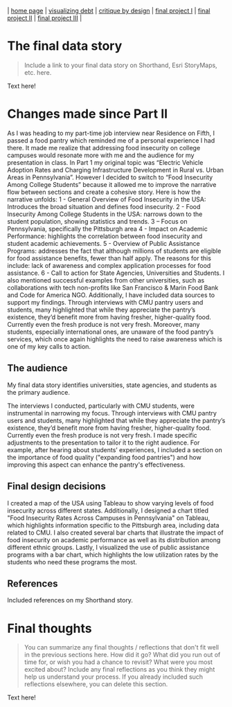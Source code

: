 | [home page](https://mashaandreieva.github.io/My-Portfolio/) | [visualizing debt](visualizing-government-debt) | [critique by design](critique-by-design) | [final project I](final-project-part-one) | [final project II](final-project-part-two) | [final project III](final-project-part-three) |

# The final data story
> Include a link to your final data story on Shorthand, Esri StoryMaps, etc. here. 

Text here!

# Changes made since Part II

As I was heading to my part-time job interview near Residence on Fifth, I passed a food pantry which reminded me of a personal experience I had there. It made me realize that addressing food insecurity on college campuses would resonate more with me and the audience for my presentation in class. 
In Part 1 my original topic was “Electric Vehicle Adoption Rates and Charging Infrastructure Development in Rural vs. Urban Areas in Pennsylvania”. However I decided to switch to “Food Insecurity Among College Students” because it allowed me to improve the narrative flow between sections and create a cohesive story.
Here is how the narrative unfolds: 
1 - General Overview of Food Insecurity in the USA: Introduces the broad situation and defines food insecurity.
2 - Food Insecurity Among College Students in the USA: narrows down to the student population, showing statistics and trends.
3 – Focus on Pennsylvania, specifically the Pittsburgh area
4 - Impact on Academic Performance: highlights the correlation between food insecurity and student academic achievements.
5 - Overview of Public Assistance Programs: addresses the fact that although millions of students are eligible for food assistance benefits, fewer than half apply. The reasons for this include: lack of awareness and complex application processes for food assistance. 
6 - Call to action for State Agencies, Universities and Students. 
I also mentioned successful examples from other universities, such as collaborations with tech non-profits like San Francisco & Marin Food Bank and Code for America NGO. Additionally, I have included data sources to support my findings. 
Through interviews with CMU pantry users and students, many highlighted that while they appreciate the pantry’s existence, they’d benefit more from having fresher, higher-quality food.  Currently even the fresh produce is not very fresh. 
Moreover, many students, especially international ones, are unaware of the food pantry’s services, which once again highlights the need to raise awareness which is one of my key calls to action.

## The audience

My final data story identifies universities, state agencies, and students as the primary audience. 

The interviews I conducted, particularly with CMU students, were instrumental in narrowing my focus. Through interviews with CMU pantry users and students, many highlighted that while they appreciate the pantry’s existence, they’d benefit more from having fresher, higher-quality food.  Currently even the fresh produce is not very fresh. I made specific adjustments to the presentation to tailor it to the right audience. For example, after hearing about students’ experiences, I included a section on the importance of food quality ("expanding food pantries") and how improving this aspect can enhance the pantry's effectiveness.


## Final design decisions

I created a map of the USA using Tableau to show varying levels of food insecurity across different states. Additionally, I designed a chart titled "Food Insecurity Rates Across Campuses in Pennsylvania" on Tableau, which highlights information specific to the Pittsburgh area, including data related to CMU. I also created several bar charts that illustrate the impact of food insecurity on academic performance as well as its distribution among different ethnic groups. Lastly, I visualized the use of public assistance programs with a bar chart, which highlights the low utilization rates by the students who need these programs the most.

## References

Included references on my Shorthand story.

# Final thoughts
> You can summarize any final thoughts / reflections that don't fit well in the previous sections here.  How did it go?  What did you run out of time for, or wish you had a chance to revisit?  What were you most excited about?  Include any final reflections as you think they might help us understand your process.  If you already included such reflections elsewhere, you can delete this section. 

Text here!
